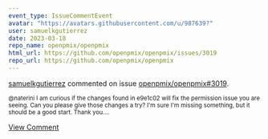 ```yaml
---
event_type: IssueCommentEvent
avatar: "https://avatars.githubusercontent.com/u/987639?"
user: samuelkgutierrez
date: 2023-03-18
repo_name: openpmix/openpmix
html_url: https://github.com/openpmix/openpmix/issues/3019
repo_url: https://github.com/openpmix/openpmix
---
```


<a href='https://github.com/samuelkgutierrez' target='_blank'>samuelkgutierrez</a> commented on issue <a href='https://github.com/openpmix/openpmix/issues/3019' target='_blank'>openpmix/openpmix#3019</a>.

<small>@naterini I am curious if the changes found in e9e1c02 will fix the permission issue you are seeing. Can you please give those changes a try? I'm sure I'm missing something, but it should be a good start. Thank you....</small>

<a href='https://github.com/openpmix/openpmix/issues/3019' target='_blank'>View Comment</a>